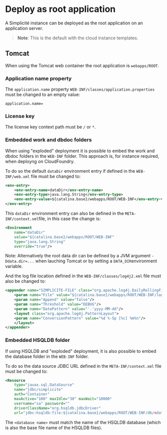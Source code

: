 Deploy as root application
==========================

A Simplicit&eacute; instance can be deployed as the root application on an application server.

> **Note**: This is the default with the cloud instance templates.

Tomcat
------

When using the Tomcat web container the root application is `webapps/ROOT`.

### Application name property

The `application.name` property `WEB-INF/classes/application.properties` must be changed to an empty value:

```plaintext
application.name=
```

### License key

The license key context path must be `/` or `*`.

### Embedded work and dbdoc folders

When using &quot;exploded&quot; deployment  it is possible to embed the work and dbdoc folders in the `WEB-INF` folder.
This approach is, for instance required, when deployng on CloudFoundry.

To do so the default `dataDir` environment entry if defined in the `WEB-INF/web.xml` file must be changed to:

```xml
<env-entry>
	<env-entry-name>dataDir</env-entry-name>
	<env-entry-type>java.lang.String</env-entry-type>
	<env-entry-value>${catalina.base}/webapps/ROOT/WEB-INF</env-entry-value>
</env-entry>
```

This `dataDir` environment entry can also be defined in the `META-INF/context.xml`file, in this case the change is:

```xml
<Environment
	name="dataDir"
	value="${catalina.base}/webapps/ROOT/WEB-INF"
	type="java.lang.String"
	override="true"/>
```

Note: Alternatively the root data dir can be defined by a JVM argument `-Ddata.dir=...` when lauching Tomcat or by setting a `DATA_DIR`environment variable.
 
And the log file location defined in the `WEB-INF/classes/log4j2.xml` file must also be changed to:

```xml
<appender name="SIMPLICITE-FILE" class="org.apache.log4j.DailyRollingFileAppender">
	<param name="File" value="${catalina.base}/webapps/ROOT/WEB-INF/log/simplicite.log"/>
	<param name="Append" value="false"/>
	<param name="Threshold" value="DEBUG"/>
	<param name="DatePattern" value="'.'yyyy-MM-dd"/>
	<layout class="org.apache.log4j.PatternLayout">
	<param name="ConversionPattern" value="%d %-5p [%c] %m%n"/>
	</layout>
</appender>
```

### Embedded HSQLDB folder

If using HSQLDB and &quot;exploded&quot; deployment, it is also possible to embed the database folder in the `WEB-INF` folder.

To do so the data source JDBC URL defined in the `META-INF/context.xml` file must be changed to:

```xml
<Resource
	type="javax.sql.DataSource"
	name="jdbc/simplicite"
	auth="Container"
	maxActive="100" maxIdle="30" maxWait="10000"
	username="sa" password=""
	driverClassName="org.hsqldb.jdbcDriver"
	url="jdbc:hsqldb:file:${catalina.base}/webapps/ROOT/WEB-INF/db/<database name>;shutdown=true"/>
```

The `<database name>` must match the name of the HSQLDB database (which is also the base file name of the HSQLDB files).